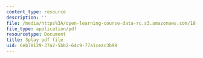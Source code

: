 ```yaml
---
content_type: resource
description: ''
file: /media/https%3A/open-learning-course-data-rc.s3.amazonaws.com/18-085-computational-science-and-engineering-i-fall-2008/6eb7812937a25bb264c977a1ceac3b98_h5KiY9lvHc4.pdf
file_type: application/pdf
resourcetype: Document
title: 3play pdf file
uid: 6eb78129-37a2-5bb2-64c9-77a1ceac3b98
---
```

